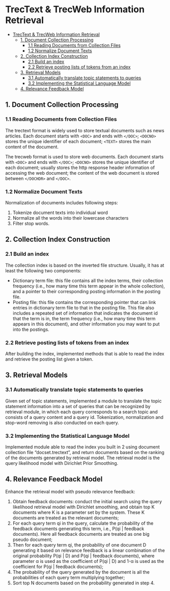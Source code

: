 # TrecText & TrecWeb Information Retrieval

- [TrecText & TrecWeb Information Retrieval](#trectext--trecweb-information-retrieval)
  - [1. Document Collection Processing](#1-document-collection-processing)
    - [1.1 Reading Documents from Collection Files](#11-reading-documents-from-collection-files)
    - [1.2 Normalize Document Texts](#12-normalize-document-texts)
  - [2. Collection Index Construction](#2-collection-index-construction)
    - [2.1 Build an index](#21-build-an-index)
    - [2.2 Retrieve posting lists of tokens from an index](#22-retrieve-posting-lists-of-tokens-from-an-index)
  - [3. Retrieval Models](#3-retrieval-models)
    - [3.1 Automatically translate topic statements to queries](#31-automatically-translate-topic-statements-to-queries)
    - [3.2 Implementing the Statistical Language Model](#32-implementing-the-statistical-language-model)
  - [4. Relevance Feedback Model](#4-relevance-feedback-model)

## 1. Document Collection Processing

### 1.1 Reading Documents from Collection Files

The trectext format is widely used to store textual documents such as news articles. Each document starts with `<DOC>` and ends with `</DOC>`; `<DOCNO>` stores the unique identifier of each document; `<TEXT>` stores the main content of the document.

The trecweb format is used to store web documents. Each document starts with `<DOC>` and ends with `</DOC>`; `<DOCNO>` stores the unique identifier of each document; <DOCHDR> usually stores the http response header information of accessing the web document; the content of the web document is stored between `</DOCHDR>` and `</DOC>`.

### 1.2 Normalize Document Texts

Normalization of documents includes following steps:

1. Tokenize document texts into individual word
2. Normalize all the words into their lowercase characters
3. Filter stop words.

## 2. Collection Index Construction

### 2.1 Build an index

The collection index is based on the inverted file structure. Usually, it has at least the following two components:

- Dictionary term file: this file contains all the index terms, their collection frequency (i.e., how many time this term appear in the whole collection), and a pointer to their corresponding posting information in the posting file.
- Posting file: this file contains the corresponding pointer that can link entries in dictionary term file to that in the posting file. This file also includes a repeated set of information that indicates the document id that the term is in, the term frequency (i.e., how many time this term appears in this document), and other information you may want to put into the postings.

### 2.2 Retrieve posting lists of tokens from an index

After building the index, implemented methods that is able to read the index and retrieve the posting list given a token.

## 3. Retrieval Models

### 3.1 Automatically translate topic statements to queries

Given set of topic statements, implemented a module to translate the topic statement information into a set of queries that can be recognized by retrieval module, in which each query corresponds to a search topic and consists of a query content and a query id. Tokenization, normalization and stop-word removing is also conducted on each query.

### 3.2 Implementing the Statistical Language Model

Implemented module able to read the index you built in 2 using document collection file “docset.trectext”, and return documents based on the ranking of the documents generated by retrieval model. The retrieval model is the query likelihood model with Dirichlet Prior Smoothing.

## 4. Relevance Feedback Model

Enhance the retrieval model with pseudo relevance feedback:

1. Obtain feedback documents: conduct the initial search using the query likelihood retrieval model with Dirichlet smoothing, and obtain top K documents where K is a parameter set by the system. These K documents are treated as the relevant documents;
2. For each query term qi in the query, calculate the probability of the feedback documents generating this term, i.e., P(qi | feedback documents). Here all feedback documents are treated as one big pseudo document;
3. Then for each query term qi, the probability of one document D generating it based on relevance feedback is a linear combination of the original probability P(qi | D) and P(qi | feedback documents), where parameter α is used as the coefficient of P(qi | D) and 1-α is used as the coefficient for P(qi | feedback documents);
4. The probability of the query generated by the document is all the probabilities of each query term multiplying together;
5. Sort top N documents based on the probability generated in step 4.
